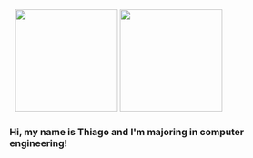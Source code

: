 <div style='margin-left:10px;'>
  <img height="180em" src="https://github-readme-stats.vercel.app/api?username=thiagohlopes&show_icons=true&theme=dracula&include_all_commits=true&count_private=true"/>
  <img height="180em" src="https://github-readme-stats.vercel.app/api/top-langs/?username=thiagohlopes&layout=compact&langs_count=7&theme=dracula"/>
</div>

### Hi, my name is Thiago and I'm majoring in computer engineering!
